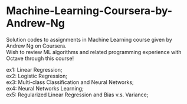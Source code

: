 # Machine-Learning-Coursera-by-Andrew-Ng
Solution codes to assignments in Machine Learning course given by Andrew Ng on Coursera. <br/>
Wish to review ML algorithms and related programming experience with Octave through this course!

ex1: Linear Regression; <br/>
ex2: Logistic Regression; <br/>
ex3: Multi-class Classification and Neural Networks; <br/>
ex4: Neural Networks Learning; <br/>
ex5: Regularized Linear Regression and Bias v.s. Variance; <br/>
